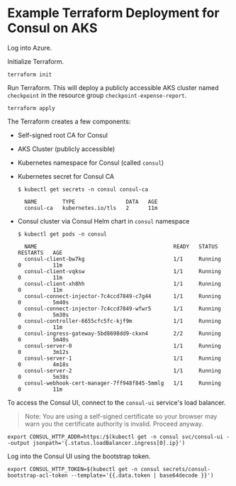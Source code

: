 # Example Terraform Deployment for Consul on AKS

Log into Azure.

Initialize Terraform.

```shell
terraform init
```

Run Terraform. This will deploy a publicly accessible AKS cluster named `checkpoint` in
the resource group `checkpoint-expense-report`.

```shell
terraform apply
```

The Terraform creates a few components:

- Self-signed root CA for Consul

- AKS Cluster (publicly accessible)

- Kubernetes namespace for Consul (called `consul`)

- Kubernetes secret for Consul CA
  ```shell
  $ kubectl get secrets -n consul consul-ca

    NAME        TYPE                DATA   AGE
    consul-ca   kubernetes.io/tls   2      11m
  ```

- Consul cluster via Consul Helm chart in `consul` namespace
  ```shell
  $ kubectl get pods -n consul

    NAME                                           READY   STATUS    RESTARTS   AGE
    consul-client-bw7kg                            1/1     Running   0          11m
    consul-client-vqksw                            1/1     Running   0          11m
    consul-client-xh8hh                            1/1     Running   0          11m
    consul-connect-injector-7c4ccd7849-c7g44       1/1     Running   0          5m40s
    consul-connect-injector-7c4ccd7849-wfwr5       1/1     Running   0          5m30s
    consul-controller-6655cfc5fc-kjf9m             1/1     Running   0          11m
    consul-ingress-gateway-5bd8698dd9-ckxn4        2/2     Running   0          5m40s
    consul-server-0                                1/1     Running   0          3m12s
    consul-server-1                                1/1     Running   0          4m18s
    consul-server-2                                1/1     Running   0          5m38s
    consul-webhook-cert-manager-7ff948f845-5mmlg   1/1     Running   0          11m
  ```

To access the Consul UI, connect to the `consul-ui` service's load balancer.

> Note: You are using a self-signed certificate so your browser may warn you the certificate authority is invalid. Proceed anyway.

```shell
export CONSUL_HTTP_ADDR=https:/$(kubectl get -n consul svc/consul-ui --output jsonpath='{.status.loadBalancer.ingress[0].ip}')
```

Log into the Consul UI using the bootstrap token.

```shell
export CONSUL_HTTP_TOKEN=$(kubectl get -n consul secrets/consul-bootstrap-acl-token --template='{{.data.token | base64decode }}')
```